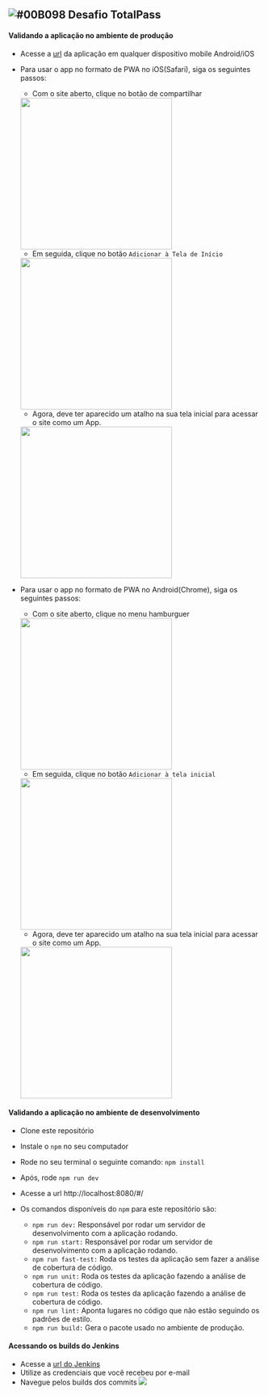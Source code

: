 ## ![#00B098](https://placehold.it/15/00B098/000000?text=+) Desafio TotalPass

#### Validando a aplicação no ambiente de produção

* Acesse a [url](http://totalpass-challenge.s3-website-sa-east-1.amazonaws.com/#/) da aplicação em qualquer dispositivo mobile Android/iOS
* Para usar o app no formato de PWA no iOS(Safari), siga os seguintes passos:
    * Com o site aberto, clique no botão de compartilhar
    <img width="300px" src="https://i.imgur.com/WxZBc2T.png">

    * Em seguida, clique no botão `Adicionar à Tela de Início`
    <img width="300px" src="https://imgur.com/K8kGY4K.png">
    
    * Agora, deve ter aparecido um atalho na sua tela inicial para acessar o site como um App.
    <img width="300px" src="https://imgur.com/2rJL5BP.png">
* Para usar o app no formato de PWA no Android(Chrome), siga os seguintes passos:
    * Com o site aberto, clique no menu hamburguer
    <img width="300px" src="https://i.imgur.com/6Jv4cMW.png">
    
    * Em seguida, clique no botão `Adicionar à tela inicial`
    <img width="300px" src="https://i.imgur.com/S7T4TWC.png">
    
    * Agora, deve ter aparecido um atalho na sua tela inicial para acessar o site como um App.
    <img width="300px" src="https://i.imgur.com/FadxY0Q.png">

#### Validando a aplicação no ambiente de desenvolvimento

* Clone este repositório
* Instale o `npm` no seu computador
* Rode no seu terminal o seguinte comando: `npm install`
* Após, rode `npm run dev`
* Acesse a url http://localhost:8080/#/

* Os comandos disponíveis do `npm` para este repositório são:
    * `npm run dev:` Responsável por rodar um servidor de desenvolvimento com a aplicação rodando.
    * `npm run start:` Responsável por rodar um servidor de desenvolvimento com a aplicação rodando.
    * `npm run fast-test:` Roda os testes da aplicação sem fazer a análise de cobertura de código.
    * `npm run unit:` Roda os testes da aplicação fazendo a análise de cobertura de código.
    * `npm run test:` Roda os testes da aplicação fazendo a análise de cobertura de código.
    * `npm run lint:` Aponta lugares no código que não estão seguindo os padrões de estilo.
    * `npm run build:` Gera o pacote usado no ambiente de produção.

#### Acessando os builds do Jenkins

* Acesse a [url do Jenkins](http://52.37.52.181:8080/blue/organizations/jenkins/totalpass-challenge/activity)
* Utilize as credenciais que você recebeu por e-mail
* Navegue pelos builds dos commits
![](https://imgur.com/JsJkSkh.png)
